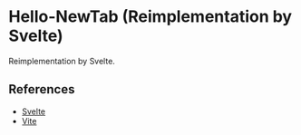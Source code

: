 # Hello-NewTab (Reimplementation by Svelte)

Reimplementation by Svelte.


## References
- [Svelte](https://svelte.dev)
- [Vite](https://vitejs.dev)
